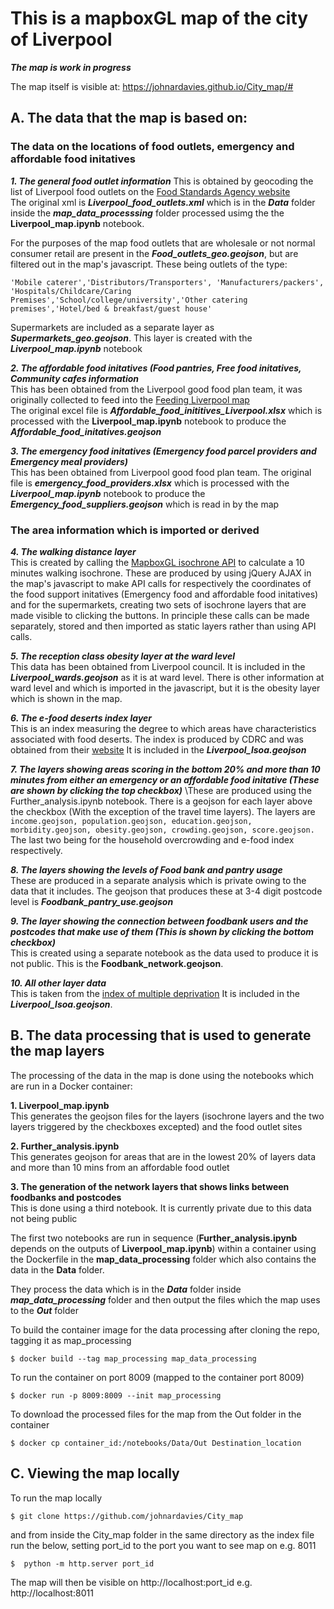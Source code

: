 # This is a mapboxGL map of the city of Liverpool 
***The map is work in progress***

The map itself is visible at:
https://johnardavies.github.io/City_map/#


## A. The data that the map is based on:

### The data on the locations of food outlets, emergency and affordable food initatives

***1. The general food outlet information*** 
This is obtained by geocoding the list of Liverpool food outlets on the [Food Standards Agency website](https://ratings.food.gov.uk/default/en-GB)\
The original xml is ***Liverpool_food_outlets.xml*** which is in the ***Data*** folder inside the ***map_data_processsing*** folder processed usimg the the **Liverpool_map.ipynb** notebook.

For the purposes of the map food outlets that are wholesale or not normal consumer retail are present in the ***Food_outlets_geo.geojson***, but are filtered out in the map's javascript. These being outlets of the type: 
```
'Mobile caterer','Distributors/Transporters', 'Manufacturers/packers', 'Hospitals/Childcare/Caring Premises','School/college/university','Other catering premises','Hotel/bed & breakfast/guest house'
```

Supermarkets are included as a separate layer as ***Supermarkets_geo.geojson***. This layer is created with the ***Liverpool_map.ipynb*** notebook

***2. The affordable food initatives (Food pantries, Free food initatives, Community cafes  information*** \
This has been obtained from the Liverpool good food plan team, it was originally collected to feed into the [Feeding Liverpool map](http://www.feedingliverpool.org/resources)\
The original excel file is ***Affordable_food_inititives_Liverpool.xlsx*** which is processed with the **Liverpool_map.ipynb** notebook to produce the ***Affordable_food_initatives.geojson***

***3. The emergency food initatives (Emergency food parcel providers and Emergency meal providers)*** \
This has been obtained from Liverpool good food plan team. The original file is ***emergency_food_providers.xlsx*** which is processed with the ***Liverpool_map.ipynb*** notebook to produce the ***Emergency_food_suppliers.geojson*** which is read in by the map

### The area information which is imported or derived

***4. The walking distance layer*** \
This is created by calling the [MapboxGL isochrone API](https://docs.mapbox.com/help/tutorials/get-started-isochrone-api/) to calculate a 10 minutes walking isochrone. These are produced by using jQuery AJAX in the map's javascript to make API  calls for respectively the coordinates of the  food support initatives (Emergency food and affordable food initatives) and for the supermarkets, creating two sets of isochrone layers that are made visible to clicking the buttons. In principle these calls can be made separately, stored and then imported as static layers rather than using API calls.

***5. The reception class obesity layer at the ward level*** \
This data has been obtained from Liverpool council. It is included in the ***Liverpool_wards.geojson*** as it is at ward level.
There is other information at ward level and which is imported in the javascript, but it is the obesity layer which is shown in the map.

***6. The e-food deserts index layer*** \
This is an index measuring the degree to which areas have characteristics associated with food deserts. The index is produced by
CDRC and was obtained from their [website](https://data.cdrc.ac.uk/dataset/e-food-desert-index#:~:text=The%20e%2Dfood%20deserts%20index,density%20of%20grocery%20retail%20facilities)
It is included in the ***Liverpool_lsoa.geojson***

***7. The layers showing areas scoring in the bottom 20% and more than 10 minutes from either an emergency or an affordable food initative (These are shown by clicking the top checkbox)*** \These are produced using the Further_analysis.ipynb notebook. There is a geojson for each layer above the checkbox (With the exception of the travel time layers).
The layers are ```income.geojson, population.geojson, education.geojson, morbidity.geojson, obesity.geojson, crowding.geojson, score.geojson.``` The last two being for the household overcrowding and e-food index respectively.

***8. The layers showing the levels of Food bank and pantry usage*** \
These are produced in a separate analysis which is private owing to the data that it includes. The geojson that produces these at 3-4 digit postcode level is ***Foodbank_pantry_use.geojson***

***9. The layer showing the connection between foodbank users and the postcodes that make use of them (This is shown by clicking the bottom checkbox)*** \
This is created using a separate notebook as the data used to produce it is not public. This is the **Foodbank_network.geojson**.


***10. All other layer data*** \
This is taken from the [index of multiple deprivation](https://data-communities.opendata.arcgis.com/datasets/d4b79be994ac4820ad44e10ded313df3_0) It is included in the ***Liverpool_lsoa.geojson***.


## B. The data processing that is used to generate the map layers

The processing of the data in the map is done using the notebooks which are run in a Docker container:

**1. Liverpool_map.ipynb** \
This generates the geojson files for the layers (isochrone layers and the two layers triggered by the checkboxes excepted) and the food outlet sites 

**2. Further_analysis.ipynb** \
This generates geojson for areas that are in the lowest 20% of layers data and more than 10 mins from an affordable food outlet 

**3. The generation of the network layers that shows links between foodbanks and postcodes** \
This is done using a third notebook. It is currently  private due to this data not being public

The first two notebooks are run in sequence (**Further_analysis.ipynb** depends on the outputs of **Liverpool_map.ipynb**) within a container using the Dockerfile in the **map_data_processing** folder which also contains the data in the **Data** folder.

They process the data which is in the ***Data*** folder inside ***map_data_processing*** folder and then output the files which the map uses to the ***Out*** folder 

To build the container image for the data processing after cloning the repo, tagging it as map_processing
```
$ docker build --tag map_processing map_data_processing
```
To run the container on port 8009 (mapped to the container port 8009)
```
$ docker run -p 8009:8009 --init map_processing
```
To download the processed files for the map from the Out folder in the container
```
$ docker cp container_id:/notebooks/Data/Out Destination_location
```

## C. Viewing the map locally

To run the map locally
```
$ git clone https://github.com/johnardavies/City_map
```
and from inside the City_map folder in the same directory as the index file run the below, setting port_id to the port you want to see map on e.g. 8011
```
$  python -m http.server port_id
```
The map will then be visible on http://localhost:port_id e.g. http://localhost:8011
